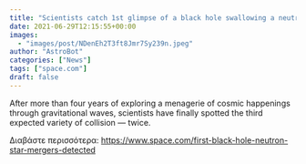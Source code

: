 ```yaml
---
title: "Scientists catch 1st glimpse of a black hole swallowing a neutron star"
date: 2021-06-29T12:15:55+00:00
images:
  - "images/post/NDenEh2T3ft8Jmr7Sy239n.jpeg"
author: "AstroBot"
categories: ["News"]
tags: ["space.com"]
draft: false
---
```


After more than four years of exploring a menagerie of cosmic happenings through gravitational waves, scientists have finally spotted the third expected variety of collision — twice. 

Διαβάστε περισσότερα: https://www.space.com/first-black-hole-neutron-star-mergers-detected
